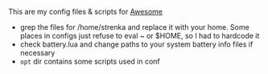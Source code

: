 This are my config files & scripts for [Awesome](http://awesome.naquadah.org/)

- grep the files for /home/strenka and replace it with your home. Some places in configs just refuse to eval ~ or $HOME, so I had to hardcode it
- check battery.lua and change paths to your system battery info files if necessary
- `opt` dir contains some scripts used in conf

